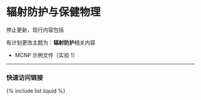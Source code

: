 # 辐射防护与保健物理

停止更新，现行内容包括

有计划更改主题为：**辐射防护**相关内容

+ MCNP 示例文件（实验 1）

---

### 快速访问链接

{% include list.liquid %}

